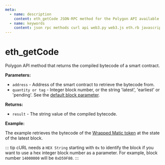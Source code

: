 ```yaml
---
meta:
  - name: description
    content: eth_getCode JSON-RPC method for the Polygon API available with examples in web3.js, web3.py, eth.rb, and cURL.
  - name: keywords
    content: json rpc methods curl api web3.py web3.js eth.rb javascript python ruby polygon 
---
```


# eth_getCode

Polygon API method that returns the compiled bytecode of a smart contract.

**Parameters:**  

* `address` - Address of the smart contract to retrieve the bytecode from.
* `quantity or tag` - Integer block number, or the string 'latest', 'earliest' or 'pending'. See the [default block parameter](https://eth.wiki/json-rpc/API#the-default-block-parameter). 

**Returns:** 

* `result` - The string value of the compiled bytecode.

**Example:**

The example retrieves the bytecode of the [Wrapped Matic token](https://polygonscan.com/token/0x0d500b1d8e8ef31e21c99d1db9a6444d3adf1270) at the state of the latest block.

::: tip
cURL needs a `HEX String` starting with `0x` to identify the block if you want to use a hex integer block number as a parameter.
For example, block number `14000000` will be `0xD59F80`.
:::

<CodeSwitcher :languages="{js:'web3.js', py:'web3.py', rb:'eth.rb', cr:'cURL'}">
<template v-slot:js>

``` js
const Web3 = require("web3");
const node_url = "CHAINSTACK_NODE_URL";
const web3 = new Web3(node_url);
web3.eth.getCode("0x0d500B1d8E8eF31E21C99d1Db9A6444d3ADf1270", "latest", (err, byte) => {
  console.log(byte)
})
```

</template>
<template v-slot:py>

``` py
from web3 import Web3  
node_url = "CHAINSTACK_NODE_URL" 
web3 = Web3(Web3.HTTPProvider(node_url)) 
code = web3.eth.get_code("0x0d500B1d8E8eF31E21C99d1Db9A6444d3ADf1270", "latest") 
print(web3.toHex(code))   # Convert the Bytes result into HEX.
```

</template>
<template v-slot:rb>

``` rb
require "eth"
client = Eth::Client.create "CHAINSTACK_NODE_URL"
response = client.eth_get_code("0x0d500B1d8E8eF31E21C99d1Db9A6444d3ADf1270", "latest")
puts response["result"]
```

</template>
<template v-slot:cr>

``` sh
curl -X POST "CHAINSTACK_NODE_URL" \
  -H "Content-Type: application/json" \
  --data '{"method":"eth_getCode","params":["0x0d500B1d8E8eF31E21C99d1Db9A6444d3ADf1270", "latest"],"id":1,"jsonrpc":"2.0"}'
```

</template>
</CodeSwitcher>